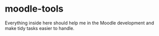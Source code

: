 # moodle-tools

Everything inside here should help me in the Moodle development and make tidy tasks easier
to handle.
